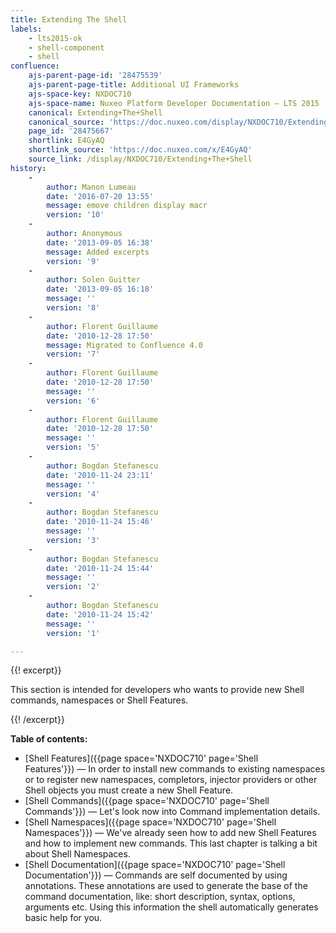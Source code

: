 ```yaml
---
title: Extending The Shell
labels:
    - lts2015-ok
    - shell-component
    - shell
confluence:
    ajs-parent-page-id: '28475539'
    ajs-parent-page-title: Additional UI Frameworks
    ajs-space-key: NXDOC710
    ajs-space-name: Nuxeo Platform Developer Documentation — LTS 2015
    canonical: Extending+The+Shell
    canonical_source: 'https://doc.nuxeo.com/display/NXDOC710/Extending+The+Shell'
    page_id: '28475667'
    shortlink: E4GyAQ
    shortlink_source: 'https://doc.nuxeo.com/x/E4GyAQ'
    source_link: /display/NXDOC710/Extending+The+Shell
history:
    - 
        author: Manon Lumeau
        date: '2016-07-20 13:55'
        message: emove children display macr
        version: '10'
    - 
        author: Anonymous
        date: '2013-09-05 16:38'
        message: Added excerpts
        version: '9'
    - 
        author: Solen Guitter
        date: '2013-09-05 16:18'
        message: ''
        version: '8'
    - 
        author: Florent Guillaume
        date: '2010-12-28 17:50'
        message: Migrated to Confluence 4.0
        version: '7'
    - 
        author: Florent Guillaume
        date: '2010-12-28 17:50'
        message: ''
        version: '6'
    - 
        author: Florent Guillaume
        date: '2010-12-28 17:50'
        message: ''
        version: '5'
    - 
        author: Bogdan Stefanescu
        date: '2010-11-24 23:11'
        message: ''
        version: '4'
    - 
        author: Bogdan Stefanescu
        date: '2010-11-24 15:46'
        message: ''
        version: '3'
    - 
        author: Bogdan Stefanescu
        date: '2010-11-24 15:44'
        message: ''
        version: '2'
    - 
        author: Bogdan Stefanescu
        date: '2010-11-24 15:42'
        message: ''
        version: '1'

---
```

{{! excerpt}}

This section is intended for developers who wants to provide new Shell commands, namespaces or Shell Features.

{{! /excerpt}}

**Table of contents:**

*   [Shell Features]({{page space='NXDOC710' page='Shell Features'}})&nbsp;&mdash;&nbsp;<span class="smalltext">In order to install new commands to existing namespaces or to register new namespaces, completors, injector providers or other Shell objects you must create a new Shell Feature.</span>
*   [Shell Commands]({{page space='NXDOC710' page='Shell Commands'}})&nbsp;&mdash;&nbsp;<span class="smalltext">Let's look now into Command implementation details.</span>
*   [Shell Namespaces]({{page space='NXDOC710' page='Shell Namespaces'}})&nbsp;&mdash;&nbsp;<span class="smalltext">We've already seen how to add new Shell Features and how to implement new commands. This last chapter is talking a bit about Shell Namespaces.</span>
*   [Shell Documentation]({{page space='NXDOC710' page='Shell Documentation'}})&nbsp;&mdash;&nbsp;<span class="smalltext">Commands are self documented by using annotations. These annotations are used to generate the base of the command documentation, like: short description, syntax, options, arguments etc. Using this information the shell automatically generates basic help for you.</span>